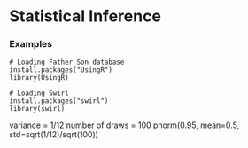# Statistical Inference

### Examples
```{R}
# Loading Father Son database
install.packages("UsingR")
library(UsingR)
```

```{R}
# Loading Swirl
install.packages("swirl")
library(swirl)

```

variance = 1/12
number of draws = 100
pnorm(0.95, mean=0.5, std=sqrt(1/12)/sqrt(100))
